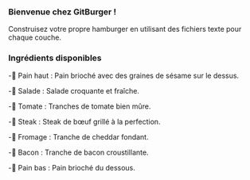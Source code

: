### Bienvenue chez GitBurger ! ###
Construisez votre propre hamburger en utilisant des fichiers texte pour chaque couche.

### Ingrédients disponibles ###
-🥯 Pain haut : Pain brioché avec des graines de sésame sur le dessus.

-🥬 Salade : Salade croquante et fraîche.

-🍅 Tomate : Tranches de tomate bien mûre.

-🥩 Steak : Steak de bœuf grillé à la perfection.

-🧀 Fromage : Tranche de cheddar fondant.

-🥓 Bacon : Tranche de bacon croustillante.

-🍞 Pain bas : Pain brioché du dessous.

